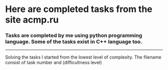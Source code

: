 # Here are completed tasks from the site acmp.ru

### Tasks are completed by me using python programming language. Some of the tasks exist in C++ language too.
---
Solving the tasks I started from the lowest level of complexity. 
The filename consist of task number and (difficultness level)
